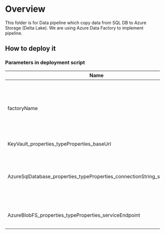 # Overview
This folder is for Data pipeline which copy data from SQL DB to Azure Storage (Delta Lake). We are using Azure Data Factory to implement pipeline.

## How to deploy it


### Parameters in deployment script
|Name|Description|
|--|--|
|factoryName|Azure Data Factory name where you'll deploy ARM template into|
|KeyVault_properties_typeProperties_baseUrl|Your key vault url|
|AzureSqlDatabase_properties_typeProperties_connectionString_secretName|Key Vault secret name which stores SQL Database connection string|
|AzureBlobFS_properties_typeProperties_serviceEndpoint|Azure Blob Storage endpoint (url)|